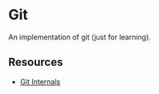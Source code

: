 # Git

An implementation of git (just for learning).

## Resources

- [Git Internals](https://git-scm.com/book/en/v2/Git-Internals-Plumbing-and-Porcelain)
